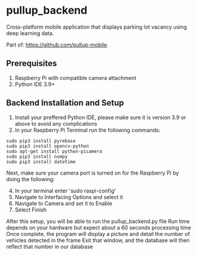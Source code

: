 # pullup_backend
Cross-platform mobile application that displays parking lot vacancy using deep learning data.

Part of: https://github.com/pullup-mobile.

## Prerequisites
1. Raspberry Pi with compatible camera attachment
2. Python IDE 3.9+

## Backend Installation and Setup
1. Install your preffered Python IDE, please make sure it is version 3.9 or above to avoid any complications
2. In your Raspberry Pi Terminal run the following commands:
```
sudo pip3 install pyrebase
sudo pip3 install opencv-python
sudo apt-get install python-picamera
sudo pip3 install numpy
sudo pip3 install datetime
```
Next, make sure your camera port is turned on for the Raspberry Pi by doing the following:

4. In your terminal enter 'sudo raspi-config'
5. Navigate to Interfacing Options and select it
6. Navigate to Camera and set it to Enable
7. Select Finish



After this setup, you will be able to run the pullup_backend.py file
Run time depends on your hardware but expect about a 60 seconds processing time
Once complete, the program will display a picture and detail the number of vehicles detected in the frame
Exit that window, and the database will then reflect that number in our database
